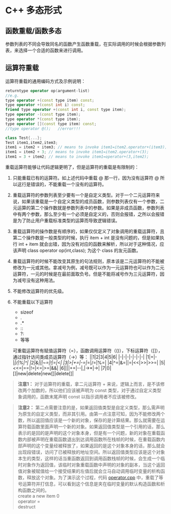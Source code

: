 # C++ 多态形式
## 函数重载/函数多态
参数列表的不同会导致同名的函数产生函数重载，在实际调用的时候会根据参数列表，来选择一个合适的函数来进行调用。
## 运算符重载
运算符重载的通用编码方式及示例说明：
```c++
returntype operator op(argument-list)
//e.g.
type operator +(const type item) const;
type operator +(const int i) const;
friend type operator +(const int i, const type item);
type operator -(const type item);
type operator *(const type item);
type operator [](const type item) const;
//type operator @();   //error!!!

class Test{...};
Test item1,item2,item3;
item1 = item2 + item3; // means to invoke item1=item2.operator+(item3);
item1 = item2 + 3; // means to invoke item1=item2.operator+(3);
item1 = 3 + item2; // means to invoke item1=operator+(3,item2);
```
重载运算符能够让代码逻辑更明了，但是运算符的重载是有限制的：
1. 只能重载已有的运算符。如上述代码中重载 @ 那一行，因为没有运算符 @ 所以这行是错误的，不能重载一个没有的运算符。
2. 重载运算符的参数列表至少要有一个是自定义类型。对于一个二元运算符来说，如果该重载是一个自定义类型的成员函数，则参数列表仅有一个参数，二元运算的第二个操作数就是参数列表中的参数。如果是非成员函数，参数列表中有两个参数，那么至少有一个必须是自定义的，否则会报错，之所以会报错是为了防止用户重载标准类型的运算而导致逻辑错误。
3. 重载运算符的操作数是有顺序的，如果仅仅定义了对象调用的重载运算符，且第二个操作数是一般类型的时候，执行 item + int 是没有问题的，但是如果执行 int + item 就会出错，因为没有对应的函数来解析，所以对于这种情况，应该声明 class operator op(int,class); 为这个 class 的友元函数。 
4. 重载运算符的时候不能改变其原生的句法规则，原本该是二元运算符的不能被修改为一元或其他。拿减号为例，减号既可以作为一元运算符也可以作为二元运算符，一元的时候是在最前面取负号。但是不能将减号作为三元运算符，因为减号没有这种用法。
5. 不能修改运算符的优先级。
6. 不能重载以下运算符
   - sizeof
   - .
   - .*
   - ::
   - ?:
   - 等等
  
    可重载运算符有赋值运算符（=），函数调用运算符（()），下标运算符（[]），通过指针访问类成员运算符（->）等：
    ||1|2|3|4|5|6|
    |-|-|-|-|-|-|-|
    |1|+|-|*|/|%|^|
    |2|&|\||~=|!|=|<|
    |3|>|+=|-=|*=|/=|%=|
    |4|^=|&=|\|=|<<|>>|>>=|
    |5|<<=|==|!=|<=|>=|&&|
    |6|\|\||++|--|,|->*|->|
    |7|()|[]|new|delete|new[]|delete[]|
 > **注意1：** 对于运算符的重载，拿二元运算符 + 来说，逻辑上而言，是不该修改两个加数的，所以他们应该被声明为 const 类型，对于通过自定义类型象调用的，函数末尾声明 const 以指示调用者不应该被修改。

 > **注意2：** 第二点需要注意的是，如果返回值类型是自定义类型，那么需声明为原生的自定义类型，而非其引用。由第一点注意可知，因为不能修改两个数，所以返回值应该是一个新的对象，保存的是计算结果。那么就需要在运算符载函数里面声明一个新的对象。如果返回值类型是一个引用的话，那么表示的是回的是声明的这个对象本身，但是有一个问题，新的对象在重载函数内部被声明在重载函数退出到达调用函数所在栈帧的时候，在重载函数内部声明的这个变量经被释放了，如果返回的是这个对象本身的话，那么就会出现段错误，访问了已被释放的地址空间。所以返回值类型应该是这个对象本生的类型，这样的话当重函数返回到调用函数栈帧的时候，会生成一个临时对象作为返回值，该临时对象重载函数中声明的对象的副本，当这个返回值对象被赋值给一个接受结果的左值后就会立马自动调用临时变量的析构函数，释放这个对象。为了演示这个过程，代码 [operator.cpp](../src/operator.cpp) 中，重载了等号运算符并打信息，可以看到这个信息是夹在临时变量的默认构造函数和析构函数之间的。\
 create a new item 0\
 operator =\
 destruct